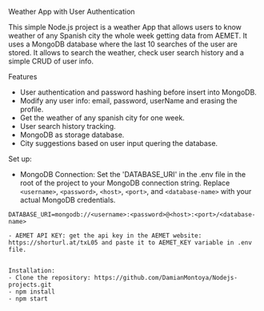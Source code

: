 Weather App with User Authentication

This simple Node.js project is a weather App that allows users to know weather of any Spanish city the whole week getting data from AEMET. It uses a MongoDB database where the last 10 searches of the user are stored. It allows to search the weather, check user search history and a simple CRUD of user info. 

Features

- User authentication and password hashing before insert into MongoDB.
- Modify any user info: email, password, userName and erasing the profile.
- Get the weather of any spanish city for one week.
- User search history tracking.
- MongoDB as storage database.
- City suggestions based on user input quering the database.

Set up:
- MongoDB Connection: Set the 'DATABASE_URI' in the .env file in the root of the project to your MongoDB connection string. Replace `<username>`, `<password>`, `<host>`, `<port>`, and `<database-name>` with your actual MongoDB credentials. 
```env
DATABASE_URI=mongodb://<username>:<password>@<host>:<port>/<database-name>

- AEMET API KEY: get the api key in the AEMET website: https://shorturl.at/txL05 and paste it to AEMET_KEY variable in .env file.


Installation:
- Clone the repository: https://github.com/DamianMontoya/Nodejs-projects.git
- npm install 
- npm start